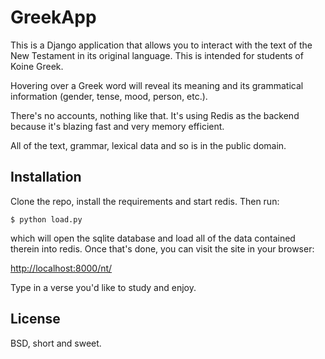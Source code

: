 GreekApp
========

This is a Django application that allows you to interact with the text of the
New Testament in its original language. This is intended for students of Koine
Greek.

Hovering over a Greek word will reveal its meaning and its grammatical
information (gender, tense, mood, person, etc.).

There's no accounts, nothing like that. It's using Redis as the backend because
it's blazing fast and very memory efficient.

All of the text, grammar, lexical data and so is in the public domain.

Installation
------------

Clone the repo, install the requirements and start redis. Then run:

    $ python load.py

which will open the sqlite database and load all of the data contained therein
into redis. Once that's done, you can visit the site in your browser:

[http://localhost:8000/nt/](http://localhost:8000/nt/)

Type in a verse you'd like to study and enjoy.

License
-------

BSD, short and sweet.

